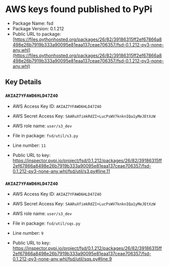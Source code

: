 # AWS keys found published to PyPi

* Package Name: fsd
* Package Version: 0.1.212
* Public URL to package: [https://files.pythonhosted.org/packages/26/82/39186315ff2ef67866a8498e26b7919b333a90095e81eaa137ceae706357/fsd-0.1.212-py3-none-any.whl](https://files.pythonhosted.org/packages/26/82/39186315ff2ef67866a8498e26b7919b333a90095e81eaa137ceae706357/fsd-0.1.212-py3-none-any.whl)

## Key Details

### `AKIAZ7YFAWD6HLD47Z4O`

* AWS Access Key ID: `AKIAZ7YFAWD6HLD47Z4O`
* AWS Secret Access Key: `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` 
* AWS role name: `user/s3_dev`
* File in package: `fsd/util/s3.py`
* Line number: `11`

* Public URL to key: https://inspector.pypi.io/project/fsd/0.1.212/packages/26/82/39186315ff2ef67866a8498e26b7919b333a90095e81eaa137ceae706357/fsd-0.1.212-py3-none-any.whl/fsd/util/s3.py#line.11



### `AKIAZ7YFAWD6HLD47Z4O`

* AWS Access Key ID: `AKIAZ7YFAWD6HLD47Z4O`
* AWS Secret Access Key: `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` 
* AWS role name: `user/s3_dev`
* File in package: `fsd/util/sqs.py`
* Line number: `9`

* Public URL to key: https://inspector.pypi.io/project/fsd/0.1.212/packages/26/82/39186315ff2ef67866a8498e26b7919b333a90095e81eaa137ceae706357/fsd-0.1.212-py3-none-any.whl/fsd/util/sqs.py#line.9


